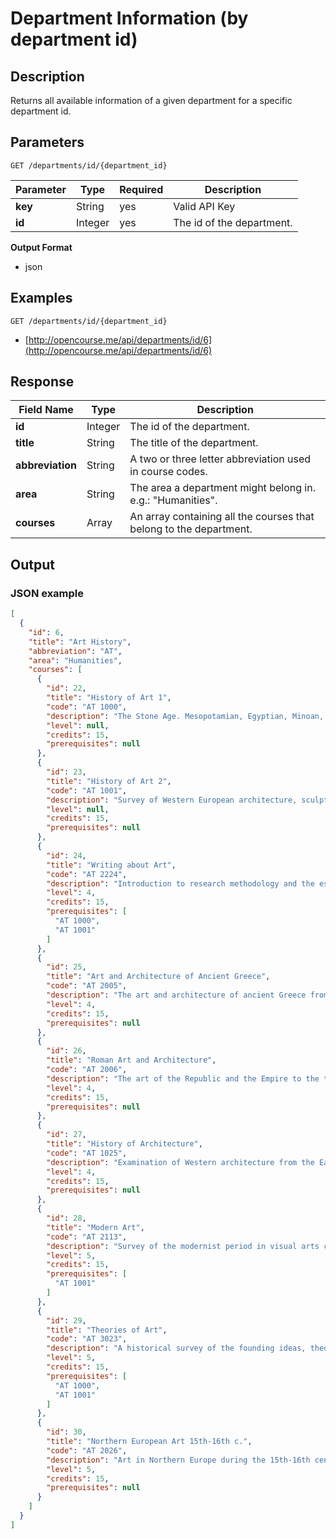 # Department Information (by department id)

## Description

Returns all available information of a given department for a specific department id.

## Parameters

`GET /departments/id/{department_id}`

Parameter  | Type | Required | Description
------- | ------- | ------ | --------
**key** |  String | yes   | Valid API Key
**id**  | Integer | yes   | The id of the department.

**Output Format**

- json

## Examples

`GET /departments/id/{department_id}`

- [http://opencourse.me/api/departments/id/6](http://opencourse.me/api/departments/id/6)


## Response

Field Name   |  Type    | Description
------------|   -------- |  --------- |
**id**  | Integer  | The id of the department.
**title** | String | The title of the department.
**abbreviation** | String | A two or three letter abbreviation used in course codes. 
**area**  | String   |  The area a department might belong in. e.g.: "Humanities".
**courses** | Array | An array containing all the courses that belong to the department.


## Output

### JSON example

```json
[
  {
    "id": 6,
    "title": "Art History",
    "abbreviation": "AT",
    "area": "Humanities",
    "courses": [
      {
        "id": 22,
        "title": "History of Art 1",
        "code": "AT 1000",
        "description": "The Stone Age. Mesopotamian, Egyptian, Minoan, Mycenaean, and ancient Greek art. Roman, Early Christian, and Byzantine art.",
        "level": null,
        "credits": 15,
        "prerequisites": null
      },
      {
        "id": 23,
        "title": "History of Art 2",
        "code": "AT 1001",
        "description": "Survey of Western European architecture, sculpture, and painting from the medieval period to the present.",
        "level": null,
        "credits": 15,
        "prerequisites": null
      },
      {
        "id": 24,
        "title": "Writing about Art",
        "code": "AT 2224",
        "description": "Introduction to research methodology and the essential resources of art historical scholarship. Training in critical thinking, evaluation/synthesis of sources and the creation of an argument. Particular emphasis placed on writing a short research paper and the scholarly use of secondary resources.",
        "level": 4,
        "credits": 15,
        "prerequisites": [
          "AT 1000",
          "AT 1001"
        ]
      },
      {
        "id": 25,
        "title": "Art and Architecture of Ancient Greece",
        "code": "AT 2005",
        "description": "The art and architecture of ancient Greece from the Geometric period to the coming of Rome.",
        "level": 4,
        "credits": 15,
        "prerequisites": null
      },
      {
        "id": 26,
        "title": "Roman Art and Architecture",
        "code": "AT 2006",
        "description": "The art of the Republic and the Empire to the time of Constantine the Great. The art of Etruria briefly considered.",
        "level": 4,
        "credits": 15,
        "prerequisites": null
      },
      {
        "id": 27,
        "title": "History of Architecture",
        "code": "AT 1025",
        "description": "Examination of Western architecture from the Early Modern Period to the Present, through a series of key monuments and their context.",
        "level": 4,
        "credits": 15,
        "prerequisites": null
      },
      {
        "id": 28,
        "title": "Modern Art",
        "code": "AT 2113",
        "description": "Survey of the modernist period in visual arts covering the main artistic trends from the beginning to mid-twentieth century. The concept of modernity is examined vis--vis the theoretical, social and political changes characterizing the first half of the 20th century.",
        "level": 5,
        "credits": 15,
        "prerequisites": [
          "AT 1001"
        ]
      },
      {
        "id": 29,
        "title": "Theories of Art",
        "code": "AT 3023",
        "description": "A historical survey of the founding ideas, theories and philosophical systems that have formed the background of artistic production in Western civilization.",
        "level": 5,
        "credits": 15,
        "prerequisites": [
          "AT 1000",
          "AT 1001"
        ]
      },
      {
        "id": 30,
        "title": "Northern European Art 15th-16th c.",
        "code": "AT 2026",
        "description": "Art in Northern Europe during the 15th-16th centuries. Major and minor arts in Germany, France, the Low Countries, Britain and Austria.",
        "level": 5,
        "credits": 15,
        "prerequisites": null
      }
    ]
  }
]
```